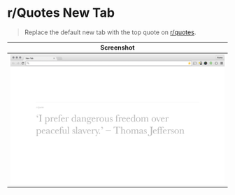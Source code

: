 # r/Quotes New Tab
> Replace the default new tab with the top quote on [r/quotes](http://reddit.com/r/quotes).

| Screenshot  |
| --- |
| ![Screenshot](/screenshot.png)  |
